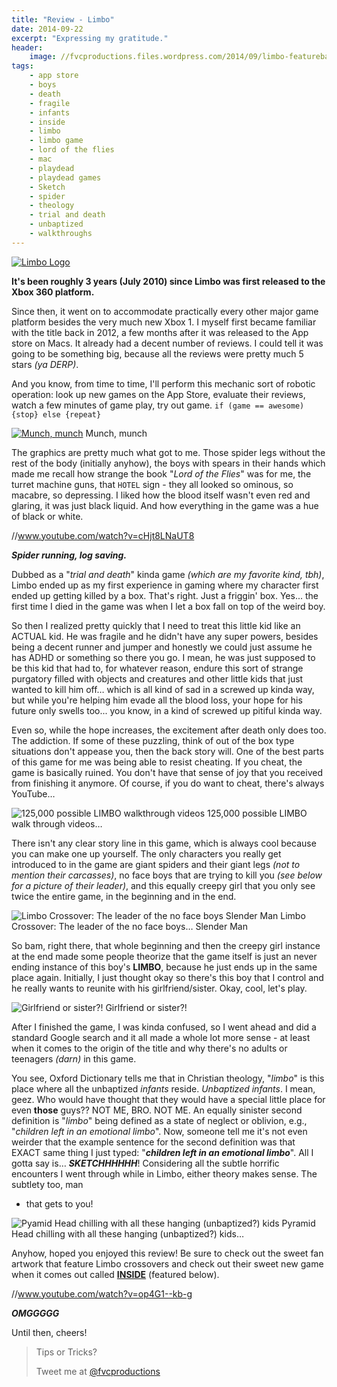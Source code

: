 ```yaml
---
title: "Review - Limbo"
date: 2014-09-22
excerpt: "Expressing my gratitude."
header:
    image: //fvcproductions.files.wordpress.com/2014/09/limbo-featurebanner.jpg?w=1024&h=435&crop=1
tags:
    - app store
    - boys
    - death
    - fragile
    - infants
    - inside
    - limbo
    - limbo game
    - lord of the flies
    - mac
    - playdead
    - playdead games
    - Sketch
    - spider
    - theology
    - trial and death
    - unbaptized
    - walkthroughs
---
```


[![Limbo
Logo](//fvcproductions.files.wordpress.com/2014/09/aac70-limbo_logo.png)](//fvcproductions.files.wordpress.com/2014/09/aac70-limbo_logo.png)

**It's been roughly 3 years (July 2010) since Limbo was first released
to the Xbox 360 platform.**

Since then, it went on to accommodate practically every other major game
platform besides the very much new Xbox 1. I myself first became
familiar with the title back in 2012, a few months after it was released
to the App store on Macs. It already had a decent number of reviews. I
could tell it was going to be something big, because all the reviews
were pretty much 5 stars *(ya DERP)*.

And you know, from time to time, I'll perform this mechanic sort of
robotic operation: look up new games on the App Store, evaluate their
reviews, watch a few minutes of game play, try out game.
`if (game == awesome) {stop} else {repeat}`

[![Munch,
munch](//www.blogcdn.com/www.joystiq.com/media/2011/12/limboxmas-530.jpg)](//www.blogcdn.com/www.joystiq.com/media/2011/12/limboxmas-530.jpg)
Munch, munch

The graphics are pretty much what got to me. Those spider legs without
the rest of the body (initially anyhow), the boys with spears in their
hands which made me recall how strange the book "*Lord of the Flies*"
was for me, the turret machine guns, that `HOTEL` sign - they all looked
so ominous, so macabre, so depressing. I liked how the blood itself
wasn't even red and glaring, it was just black liquid. And how
everything in the game was a hue of black or white.

//www.youtube.com/watch?v=cHjt8LNaUT8

***Spider running, log saving.***

Dubbed as a "*trial and death*" kinda game *(which are my favorite kind,
tbh)*, Limbo ended up as my first experience in gaming where my
character first ended up getting killed by a box. That's right. Just a
friggin' box. Yes... the first time I died in the game was when I let a
box fall on top of the weird boy.

So then I realized pretty quickly that I need to treat this little kid
like an ACTUAL kid. He was fragile and he didn't have any super powers,
besides being a decent runner and jumper and honestly we could just
assume he has ADHD or something so there you go. I mean, he was just
supposed to be this kid that had to, for whatever reason, endure this
sort of strange purgatory filled with objects and creatures and other
little kids that just wanted to kill him off… which is all kind of sad
in a screwed up kinda way, but while you're helping him evade all the
blood loss, your hope for his future only swells too... you know, in a
kind of screwed up pitiful kinda way.

Even so, while the hope increases, the excitement after death only does
too. The addiction. If some of these puzzling, think of out of the box
type situations don't appease you, then the back story will. One of the
best parts of this game for me was being able to resist cheating. If you
cheat, the game is basically ruined. You don't have that sense of joy
that you received from finishing it anymore. Of course, if you do want
to cheat, there's always YouTube…

![125,000 possible LIMBO
walkthrough
videos](//fvcproductions.files.wordpress.com/2014/09/screenshot-2014-09-22-12-10-20.png) 125,000 possible LIMBO walk through videos…

There isn't any clear story line in this game, which is always cool
because you can make one up yourself. The only characters you really get
introduced to in the game are giant spiders and their giant legs *(not
to mention their carcasses)*, no face boys that are trying to kill you
*(see below for a picture of their leader)*, and this equally creepy
girl that you only see twice the entire game, in the beginning and in
the end.

![Limbo Crossover: The
leader of the no face boys Slender
Man](//th00.deviantart.net/fs71/PRE/f/2013/048/c/4/limbo_ft__slender_man_by_iresarts-d5vaea7.png) Limbo Crossover: The leader of the no face boys… Slender
Man

So bam, right there, that whole beginning and then the creepy girl
instance at the end made some people theorize that the game itself is
just an never ending instance of this boy's **LIMBO**, because he just
ends up in the same place again. Initially, I just thought okay so
there's this boy that I control and he really wants to reunite with his
girlfriend/sister. Okay, cool, let's play.

![Girlfriend
or
sister?!](//fc05.deviantart.net/fs70/f/2012/176/a/7/welcome_to_limbo_by_kumonokuni-d54ums6.png) Girlfriend or sister?!

After I finished the game, I was kinda confused, so I went ahead and did
a standard Google search and it all made a whole lot more sense - at
least when it comes to the origin of the title and why there's no adults
or teenagers *(darn)* in this game.

You see, Oxford Dictionary tells me that in Christian theology,
"*limbo*" is this place where all the unbaptized *infants* reside.
*Unbaptized infants*. I mean, geez. Who would have thought that they
would have a special little place for even **those** guys?? NOT ME, BRO.
NOT ME. An equally sinister second definition is "*limbo*" being defined
as a state of neglect or oblivion, e.g., "*children left in an emotional
limbo*". Now, someone tell me it's not even weirder that the example
sentence for the second definition was that EXACT same thing I just
typed: "***children left in an emotional limbo***". All I gotta say is…
***SKETCHHHHHH***! Considering all the subtle horrific encounters I went
through while in Limbo, either theory makes sense. The subtlety too, man
- that gets to you!

![Pyamid Head chilling
with all these hanging (unbaptized?)
kids](//fc04.deviantart.net/fs71/i/2012/034/3/3/pyramid_head_in_limbo__by_z0h3-d4oj0fa.jpg) Pyramid Head chilling with all these hanging (unbaptized?)
kids…

Anyhow, hoped you enjoyed this review! Be sure to check out the sweet
fan artwork that feature Limbo crossovers and check out their sweet new
game when it comes out called [**INSIDE**](//playdead.com/inside/)
(featured below).

//www.youtube.com/watch?v=op4G1--kb-g

***OMGGGGG***

Until then, cheers!

> Tips or Tricks?
>
> Tweet me at [@fvcproductions](//twitter.com/fvcproductions)
